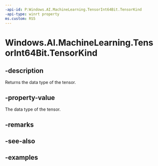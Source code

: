```yaml
---
-api-id: P:Windows.AI.MachineLearning.TensorInt64Bit.TensorKind
-api-type: winrt property
ms.custom: RS5
---
```


<!-- Property syntax.
public TensorKind TensorKind { get; }
-->

# Windows.AI.MachineLearning.TensorInt64Bit.TensorKind

## -description
Returns the data type of the tensor.

## -property-value
The data type of the tensor.

## -remarks

## -see-also

## -examples
